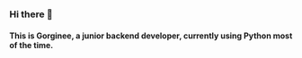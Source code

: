 ### Hi there 👋
#### This is Gorginee, a junior backend developer, currently using Python most of the time.



